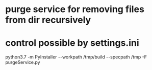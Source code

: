 # purge service for removing files from dir recursively
# control possible by settings.ini

python3.7 -m PyInstaller --workpath /tmp/build --specpath /tmp -F purgeService.py